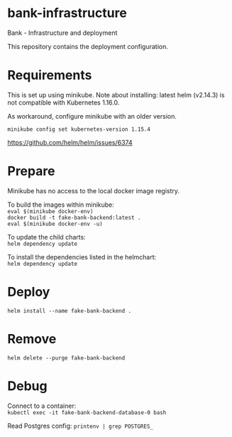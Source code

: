 # bank-infrastructure
Bank - Infrastructure and deployment

This repository contains the deployment configuration.

# Requirements
This is set up using minikube.
Note about installing: latest helm (v2.14.3) is not compatible with Kubernetes 1.16.0.

As workaround, configure minikube with an older version.

`minikube config set kubernetes-version 1.15.4`

https://github.com/helm/helm/issues/6374

# Prepare
Minikube has no access to the local docker image registry.

To build the images within minikube:  
`eval $(minikube docker-env)`  
`docker build -t fake-bank-backend:latest .`  
`eval $(minikube docker-env -u)`  

To update the child charts:  
`helm dependency update`

To install the dependencies listed in the helmchart:  
`helm dependency update`

# Deploy
`helm install --name fake-bank-backend .`

# Remove
`helm delete --purge fake-bank-backend`

# Debug
Connect to a container:  
`kubectl exec -it fake-bank-backend-database-0 bash`

Read Postgres config:
`printenv | grep POSTGRES_`